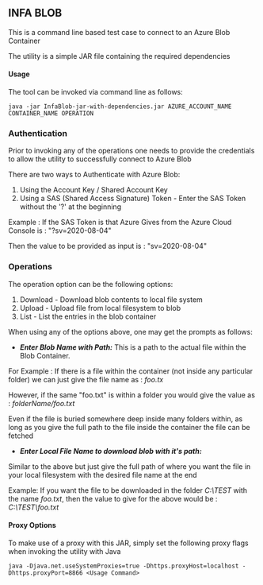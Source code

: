 ## INFA BLOB

This is a command line based test case to connect to an Azure Blob Container

The utility is a simple JAR file containing the required dependencies

#### Usage

The tool can be invoked via command line as follows:

```
java -jar InfaBlob-jar-with-dependencies.jar AZURE_ACCOUNT_NAME CONTAINER_NAME OPERATION
```

### Authentication

Prior to invoking any of the operations one needs to provide the credentials to allow the utility to successfully connect to Azure Blob

There are two ways to Authenticate with Azure Blob:

1. Using the Account Key / Shared Account Key
2. Using a SAS (Shared Access Signature) Token - Enter the SAS Token without the '?' at the beginning

Example : If the SAS Token is that Azure Gives from the Azure Cloud Console is : "?sv=2020-08-04<Remaining Value>"

Then the value to be provided as input is : "sv=2020-08-04<Remaining Value>"  



### Operations

The operation option can be the following options:

1. Download - Download blob contents to local file system
2. Upload - Upload file from local filesystem to blob
3. List - List the entries in the blob container

When using any of the options above, one may get the prompts as follows:

- ***Enter Blob Name with Path:*** This is a path to the actual file within the Blob Container.

For Example : If there is a file within the container (not inside any particular folder) we can just give the file name as : *foo.tx*

However, if the same "foo.txt" is within a folder you would give the value as : *folderName/foo.txt*

Even if the file is buried somewhere deep inside many folders within, as long as you give the full path to the file inside the container the file can be fetched

- ***Enter Local File Name to download blob with it's path:***

Similar to the above but just give the full path of where you want the file in your local filesystem with the desired file name at the end

Example: If you want the file to be downloaded in the folder *C:\TEST* with the name *foo.txt*, then the value to give for the above would be : *C:\TEST\foo.txt*

#### Proxy Options

To make use of a proxy with this JAR, simply set the following proxy flags when invoking the utility with Java

```java -Djava.net.useSystemProxies=true -Dhttps.proxyHost=localhost -Dhttps.proxyPort=8866 <Usage Command>```